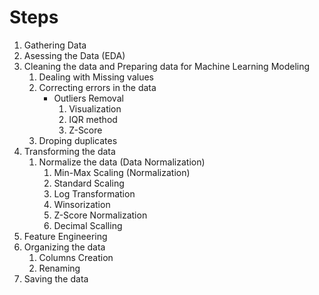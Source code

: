 # Steps

1. Gathering Data
2. Asessing the Data (EDA)
3. Cleaning the data and Preparing data for Machine Learning Modeling
   1. Dealing with Missing values
   2. Correcting errors in the data
      - Outliers Removal
          1. Visualization
          2. IQR method
          3. Z-Score
   3. Droping duplicates
4. Transforming the data
   1. Normalize the data (Data Normalization)
      1. Min-Max Scaling (Normalization)
      2. Standard Scaling
      3. Log Transformation
      4. Winsorization
      5. Z-Score Normalization
      6. Decimal Scalling
5. Feature Engineering
6. Organizing the data
   1. Columns Creation
   2. Renaming
7. Saving the data
